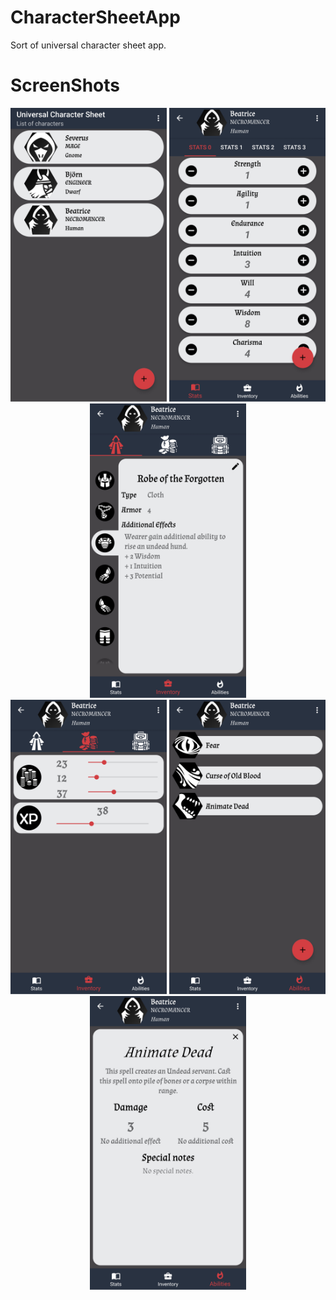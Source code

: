 # CharacterSheetApp
Sort of universal character sheet app.

# ScreenShots

  <div align="center">
    <img src="screenshots/1.2/Screenshot_20200604-154507_Universal Character Sheet.jpg" width="250">
    <img src="screenshots/1.2/Screenshot_20200604-154548_Universal Character Sheet.jpg" width="250">
    <img src="screenshots/1.2/Screenshot_20200604-155002_Universal Character Sheet.jpg" width="250">
  </div>
  <div align="center">
    <img src="screenshots/1.2/Screenshot_20200604-155020_Universal Character Sheet.jpg" width="250">
    <img src="screenshots/1.2/Screenshot_20200604-155412_Universal Character Sheet.jpg" width="250">
    <img src="screenshots/1.2/Screenshot_20200604-155654_Universal Character Sheet.jpg" width="250">
  </div>
